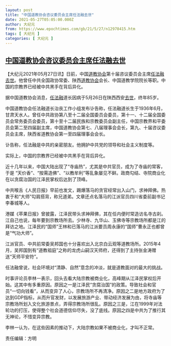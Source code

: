 ```yaml
---
layout: post
title: "中国道教协会咨议委员会主席任法融去世"
date: 2021-05-27T05:05:00.000Z
author: 大纪元
from: https://www.epochtimes.com/gb/21/5/27/n12978415.htm
tags: [ 大纪元 ]
categories: [ 大纪元 ]
---
```

<!--1622091900000-->
[中国道教协会咨议委员会主席任法融去世](https://www.epochtimes.com/gb/21/5/27/n12978415.htm)
------

<div>
<p>【大纪元2021年05月27日讯】日前，中国<a href="https://www.epochtimes.com/gb/tag/%E9%81%93%E6%95%99%E5%8D%8F%E4%BC%9A.html">道教协会</a>第十届咨议委员会主席<a href="https://www.epochtimes.com/gb/tag/%E4%BB%BB%E6%B3%95%E8%9E%8D.html">任法融</a><a href="https://www.epochtimes.com/gb/tag/%E5%8E%BB%E4%B8%96.html">去世</a>。他曾任中共全国政协常委、陕西<a href="https://www.epochtimes.com/gb/tag/%E9%81%93%E6%95%99%E5%8D%8F%E4%BC%9A.html">道教协会</a>会长、中国道教学院院长等职。中国的宗教界已经被中共黑手在背后异化。</p><p>据中国道教协会消息，<a href="https://www.epochtimes.com/gb/tag/%E4%BB%BB%E6%B3%95%E8%9E%8D.html">任法融</a>道长因病于5月26日在陕西西安<a href="https://www.epochtimes.com/gb/tag/%E5%8E%BB%E4%B8%96.html">去世</a>，终年85岁。</p><p>中国道教协会任法融道长治丧工作小组发布讣告称，任法融道长生于1936年6月，甘肃天水人。曾任中共政协第八至十二届全国委员会委员，第十一、十二届全国委员会常务委员会委员，第十至十二届民族和宗教委员会副主任，中国宗教界和平委员会第二至四届副主席，中国道教协会第七、八届理事会会长，第九、十届咨议委员会主席，陕西省道教协会第一至四届理事会会长。</p><p>讣告称，任法融是中共的亲密朋友。他拥护中共党的领导和社会主义制度等。</p><p>实际上，中国的宗教界已经被中共黑手在背后异化。</p><p>近十几年以来，中国大陆出现了“寺庙热”，尤其是中共官员，成为了寺庙的常客，于是 “天价香”、“按需造佛”、“以教牟利”等乱象屡见不鲜。政商勾结、寺院商业化在以贪腐治国的江泽民掌权后达到了顶峰。</p><p>中共喉舌《人民日报》早前也发文，踢爆落马的贪官经常出入山门，求神拜佛。热衷于和“大师”勾肩搭背，称兄道弟。文章还点名落马的江派官员四川省委前副书记李春城等人。</p><p>港媒《苹果日报》曾披露，江泽民带头求神拜佛，其在任内便时常造访名寺古刹。江自己也说，每年要到宗教场所去。少林寺、九华山、玉佛寺等宗教场所都是江的拜访之地。江泽民的“国师”王林和已落马的江派要员周永康的“国师”曹永正也都曾是“气功大师”。</p><p>江派官员、中共前常委吴邦国也十分喜欢出入北京白云观等道教场所。2015年4月，吴邦国到有“道教祖庭”之称的龙虎山嗣汉天师府，还得到了主持张金涛赠送“天师平安符”。</p><p>任法融曾说，社会环境对“清静、自然”意念的冲淡，就是道教面对的最大的挑战。</p><p>时事评论员李林一表示，回头去看大陆宗教被商业化，高峰期从江泽民掌权后开始。这其中有多重原因。原因之一是江泽民“贪腐治国”的政策。导致社会和官员“一切向钱看”，从而变异了人心，宗教场所不再清净。原因之二是地方政府为了达到GDP指标，从而升官发财，以发展旅游产业、带动经济发展为由，将寺庙等宗教场所划入文化旅游景点，弄得宗教场所很乱。原因之三是，江在1999年对法轮功的打压，使得整个社会道德信仰尽失，没了底线。原因之四是中共为了推行其无神论，不惜变异宗教。</p><p>李林一认为，在这些因素的推动下，大陆宗教如果不被商业化，才叫不正常。</p><p>责任编辑：方明</p>
</div>
